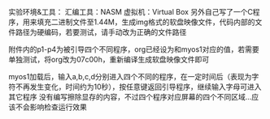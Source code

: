 实验环境&工具：
汇编工具：NASM
虚拟机：Virtual Box
另外自己写了一个C程序，用来填充二进制文件至1.44M，生成img格式的软盘映像文件，代码内部的文件路径为硬编码，若要测试，请手动改为正确的文件路径

附件内的p1-p4为被引导四个不同程序，org已经设为和myos1对应的值，若需要单独测试，将org改为07c00h，重新编译生成软盘映像文件即可

myos1加载后，输入a,b,c,d分别进入四个不同的程序，在一定时间后（表现为字符不再发生变化，时间约为10秒），按任意键返回引导程序，继续输入字母可进入其它程序
没有编写擦除显存的内容，不过四个程序对应屏幕的四个不同区域...应该不会影响检查运行效果
